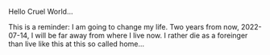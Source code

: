 <html>
  <head>
    <!-- <title>a7mand</title> -->
    <!-- <meta http-equiv="refresh" content="0.1; url='https://a7mand.github.io/'" /> -->
  </head>
  <body>
    <p>Hello Cruel World...</p>
    <p>This is a reminder: I am going to change my life. Two years from now, 2022-07-14, I will be far away from where I live now. I rather die as a foreinger than live like this at this so called home...</p>
    <!-- <p>Please follow <a href="https://a7mand.github.io/home">this link</a>.</p> -->
  </body>
</html>
